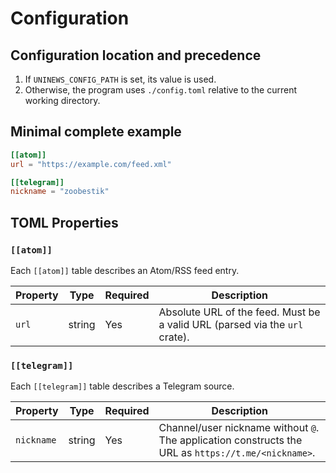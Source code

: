 # Configuration

## Configuration location and precedence

1. If `UNINEWS_CONFIG_PATH` is set, its value is used.
2. Otherwise, the program uses `./config.toml` relative to the current working directory.

## Minimal complete example

```toml
[[atom]]
url = "https://example.com/feed.xml"

[[telegram]]
nickname = "zoobestik"
```

## TOML Properties

### `[[atom]]`

Each `[[atom]]` table describes an Atom/RSS feed entry.

| Property | Type   | Required | Description                                                                 |
|----------|--------|----------|-----------------------------------------------------------------------------|
| `url`    | string | Yes      | Absolute URL of the feed. Must be a valid URL (parsed via the `url` crate). |

### `[[telegram]]`

Each `[[telegram]]` table describes a Telegram source.

| Property   | Type   | Required | Description                                                                                         |
|------------|--------|----------|-----------------------------------------------------------------------------------------------------|
| `nickname` | string | Yes      | Channel/user nickname without `@`. The application constructs the URL as `https://t.me/<nickname>`. |
